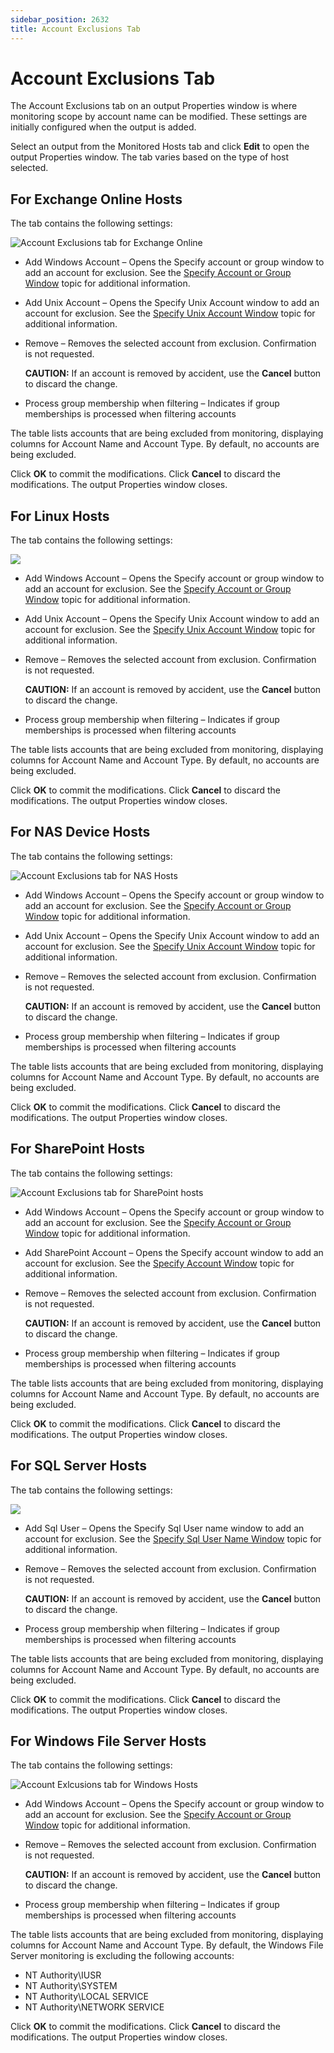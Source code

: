 ```yaml
---
sidebar_position: 2632
title: Account Exclusions Tab
---
```


# Account Exclusions Tab

The Account Exclusions tab on an output Properties window is where monitoring scope by account name can be modified. These settings are initially configured when the output is added.

Select an output from the Monitored Hosts tab and click **Edit** to open the output Properties window. The tab varies based on the type of host selected.

## For Exchange Online Hosts

The tab contains the following settings:

![Account Exclusions tab for Exchange Online](../../../../../../static/images/ActivityMonitor_8.0/Content/Resources/Images/ActivityMonitor/AddHost/ExchangeOnline/AccountExclusions_ExchangeOnline.png "Account Exclusions tab for Exchange Online")

* Add Windows Account – Opens the Specify account or group window to add an account for exclusion. See the [Specify Account or Group Window](Window/SpecifyWindowsAccount "Specify Account or Group Window") topic for additional information.
* Add Unix Account – Opens the Specify Unix Account window to add an account for exclusion. See the [Specify Unix Account Window](Window/SpecifyUnixAccount "Specify Unix Account Window") topic for additional information.
* Remove – Removes the selected account from exclusion. Confirmation is not requested.

  **CAUTION:** If an account is removed by accident, use the **Cancel** button to discard the change.
* Process group membership when filtering – Indicates if group memberships is processed when filtering accounts

The table lists accounts that are being excluded from monitoring, displaying columns for Account Name and Account Type. By default, no accounts are being excluded.

Click **OK** to commit the modifications. Click **Cancel** to discard the modifications. The output Properties window closes.

## For Linux Hosts

The tab contains the following settings:

![](../../../../../../static/images/ActivityMonitor_8.0/Content/Resources/Images/ActivityMonitor/HostProperties/AccountExclusionsTab/Linux.png)

* Add Windows Account – Opens the Specify account or group window to add an account for exclusion. See the [Specify Account or Group Window](Window/SpecifyWindowsAccount "Specify Account or Group Window") topic for additional information.
* Add Unix Account – Opens the Specify Unix Account window to add an account for exclusion. See the [Specify Unix Account Window](Window/SpecifyUnixAccount "Specify Unix Account Window") topic for additional information.
* Remove – Removes the selected account from exclusion. Confirmation is not requested.

  **CAUTION:** If an account is removed by accident, use the **Cancel** button to discard the change.
* Process group membership when filtering – Indicates if group memberships is processed when filtering accounts

The table lists accounts that are being excluded from monitoring, displaying columns for Account Name and Account Type. By default, no accounts are being excluded.

Click **OK** to commit the modifications. Click **Cancel** to discard the modifications. The output Properties window closes.

## For NAS Device Hosts

The tab contains the following settings:

![Account Exclusions tab for NAS Hosts](../../../../../../static/images/ActivityMonitor_8.0/Content/Resources/Images/ActivityMonitor/HostProperties/AccountExclusionsTab/NASDevices.png)

* Add Windows Account – Opens the Specify account or group window to add an account for exclusion. See the [Specify Account or Group Window](Window/SpecifyWindowsAccount "Specify Account or Group Window") topic for additional information.
* Add Unix Account – Opens the Specify Unix Account window to add an account for exclusion. See the [Specify Unix Account Window](Window/SpecifyUnixAccount "Specify Unix Account Window") topic for additional information.
* Remove – Removes the selected account from exclusion. Confirmation is not requested.

  **CAUTION:** If an account is removed by accident, use the **Cancel** button to discard the change.
* Process group membership when filtering – Indicates if group memberships is processed when filtering accounts

The table lists accounts that are being excluded from monitoring, displaying columns for Account Name and Account Type. By default, no accounts are being excluded.

Click **OK** to commit the modifications. Click **Cancel** to discard the modifications. The output Properties window closes.

## For SharePoint Hosts

The tab contains the following settings:

![Account Exclusions tab for SharePoint hosts](../../../../../../static/images/ActivityMonitor_8.0/Content/Resources/Images/ActivityMonitor/HostProperties/AccountExclusionsTab/SharePoint.png)

* Add Windows Account – Opens the Specify account or group window to add an account for exclusion. See the [Specify Account or Group Window](Window/SpecifyWindowsAccount "Specify Account or Group Window") topic for additional information.
* Add SharePoint Account – Opens the Specify account window to add an account for exclusion. See the [Specify Account Window](Window/SpecifySharePointAccount "Specify Account Window") topic for additional information.
* Remove – Removes the selected account from exclusion. Confirmation is not requested.

  **CAUTION:** If an account is removed by accident, use the **Cancel** button to discard the change.
* Process group membership when filtering – Indicates if group memberships is processed when filtering accounts

The table lists accounts that are being excluded from monitoring, displaying columns for Account Name and Account Type. By default, no accounts are being excluded.

Click **OK** to commit the modifications. Click **Cancel** to discard the modifications. The output Properties window closes.

## For SQL Server Hosts

The tab contains the following settings:

![](../../../../../../static/images/ActivityMonitor_8.0/Content/Resources/Images/ActivityMonitor/HostProperties/AccountExclusionsTab/SQLHosts.png)

* Add Sql User – Opens the Specify Sql User name window to add an account for exclusion. See the [Specify Sql User Name Window](Window/SpecifySQLUser "Specify Sql User Name Window") topic for additional information.
* Remove – Removes the selected account from exclusion. Confirmation is not requested.

  **CAUTION:** If an account is removed by accident, use the **Cancel** button to discard the change.
* Process group membership when filtering – Indicates if group memberships is processed when filtering accounts

The table lists accounts that are being excluded from monitoring, displaying columns for Account Name and Account Type. By default, no accounts are being excluded.

Click **OK** to commit the modifications. Click **Cancel** to discard the modifications. The output Properties window closes.

## For Windows File Server Hosts

The tab contains the following settings:

![Account Exlcusions tab for Windows Hosts](../../../../../../static/images/ActivityMonitor_8.0/Content/Resources/Images/ActivityMonitor/HostProperties/AccountExclusionsTab/Windows.png)

* Add Windows Account – Opens the Specify account or group window to add an account for exclusion. See the [Specify Account or Group Window](Window/SpecifyWindowsAccount "Specify Account or Group Window") topic for additional information.
* Remove – Removes the selected account from exclusion. Confirmation is not requested.

  **CAUTION:** If an account is removed by accident, use the **Cancel** button to discard the change.
* Process group membership when filtering – Indicates if group memberships is processed when filtering accounts

The table lists accounts that are being excluded from monitoring, displaying columns for Account Name and Account Type. By default, the Windows File Server monitoring is excluding the following accounts:

* NT Authority\IUSR
* NT Authority\SYSTEM
* NT Authority\LOCAL SERVICE
* NT Authority\NETWORK SERVICE

Click **OK** to commit the modifications. Click **Cancel** to discard the modifications. The output Properties window closes.